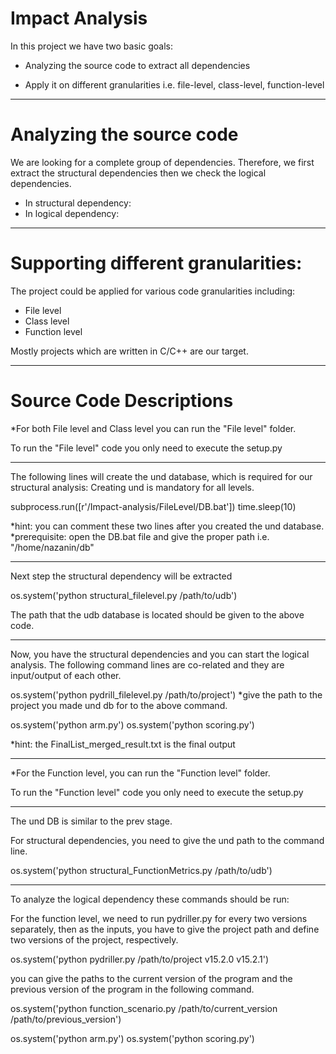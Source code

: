 # Impact Analysis

In this project we have two basic goals:
   -	Analyzing the source code to extract all dependencies
   
   -	Apply it on different granularities i.e. file-level, class-level, function-level
---------------------------------------------------------------------------------------------------------------------------------------------------- 
# Analyzing the source code

We are looking for a complete group of dependencies. Therefore, we first extract the structural dependencies then we check the logical dependencies.

   -	In structural dependency: 
   -	In logical dependency:
 ----------------------------------------------------------------------------------------------------------------------------------------------------  
# Supporting different granularities: 

The project could be applied for various code granularities including:

   -	File level
   -	Class level
   -	Function level
   
Mostly projects which are written in C/C++ are our target.

-----------------------------------------------------------------------------------------------------------------------------------------------

# Source Code Descriptions

*For both File level and Class level you can run the "File level" folder.

To run the "File level" code you only need to execute the setup.py

------------------------------------------------------------------------------------------------------------------------------------------------
The following lines will create the und database, which is required for our structural analysis:
Creating und is mandatory for all levels.

subprocess.run([r'/Impact-analysis/FileLevel/DB.bat'])
time.sleep(10)

*hint: you can comment these two lines after you created the und database.
*prerequisite: open the DB.bat file and give the proper path i.e. "/home/nazanin/db"

--------------------------------------------------------------------------------------------------------------------------------------------------
Next step the structural dependency will be extracted

os.system('python structural_filelevel.py /path/to/udb')

The path that the udb database is located should be given to the above code.

--------------------------------------------------------------------------------------------------------------------------------------------------
Now, you have the structural dependencies and you can start the logical analysis.
The following command lines are co-related and they are input/output of each other.

os.system('python pydrill_filelevel.py /path/to/project')
*give the path to the project you made und db for to the above command.

os.system('python arm.py')
os.system('python scoring.py')

*hint: the FinalList_merged_result.txt is the final output

-----------------------------------------------------------------------------------------------------------------------------------------------
*For the Function level, you can run the "Function level" folder.

To run the "Function level" code you only need to execute the setup.py

------------------------------------------------------------------------------------------------------------------------------------------------

The und DB is similar to the prev stage.

For structural dependencies, you need to give the und path to the command line.

os.system('python structural_FunctionMetrics.py  /path/to/udb')

-------------------------------------------------------------------------------------------------------------------------------------------------

To analyze the logical dependency these commands should be run:

For the function level, we need to run pydriller.py for every two versions separately, then as the inputs, you have to give the 
project path and define two versions of the project, respectively.

os.system('python pydriller.py /path/to/project v15.2.0 v15.2.1')

you can give the paths to the current version of the program and the previous version of the program in the following command.

os.system('python function_scenario.py /path/to/current_version /path/to/previous_version')

os.system('python arm.py')
os.system('python scoring.py')







